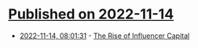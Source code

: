 # [Published on 2022-11-14](index.md)

* [2022-11-14, 08:01:31](https://news.ycombinator.com/item?id=33591304) - [The Rise of Influencer Capital](https://nymag.com/intelligencer/2022/11/the-rise-of-influencer-capital.html)

